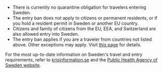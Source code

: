 - There is currently no quarantine obligation for travelers entering Sweden.
- The entry ban does not apply to citizens or permanent residents, or if you hold a resident permit in Sweden or another EU country.
- Citizens and family of citizens from the EU, EEA, and Switzerland are also allowed entry into Sweden.
- The entry ban applies if you are a traveler from countries not listed above. Other exceptions may apply. Visit [this page](https://www.krisinformation.se/en/hazards-and-risks/disasters-and-incidents/2020/official-information-on-the-new-coronavirus/travel-restrictions) for details.

For the most up-to-date information on Sweden's travel and entry requirements, refer to [krisinformation.se](https://www.krisinformation.se/en/hazards-and-risks/disasters-and-incidents/2020/official-information-on-the-new-coronavirus/visiting-sweden-during-the-covid-19-pandemic) and the [Public Health Agency of Sweden website](https://www.folkhalsomyndigheten.se/the-public-health-agency-of-sweden/communicable-disease-control/covid-19/travel-to-and-from-sweden/).
